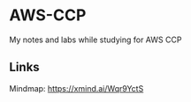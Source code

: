 # AWS-CCP
My notes and labs while studying for AWS CCP

## Links
Mindmap: https://xmind.ai/Wqr9YctS
